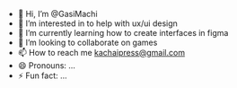 - 👋 Hi, I’m @GasiMachi
- 👀 I’m interested in to help with ux/ui design 
- 🌱 I’m currently learning how to create interfaces in figma
- 💞️ I’m looking to collaborate on games
- 📫 How to reach me kachaipress@gmail.com
- 😄 Pronouns: ...
- ⚡ Fun fact: ...

<!---
GasiMachi/GasiMachi is a ✨ special ✨ repository because its `README.md` (this file) appears on your GitHub profile.
You can click the Preview link to take a look at your changes.
--->
